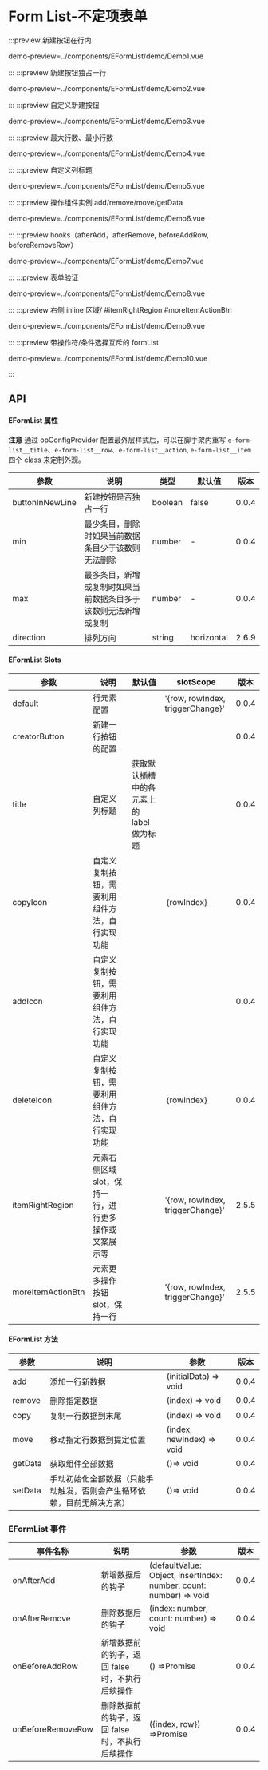 # Form List-不定项表单

:::preview 新建按钮在行内

demo-preview=../components/EFormList/demo/Demo1.vue

:::
:::preview 新建按钮独占一行

demo-preview=../components/EFormList/demo/Demo2.vue

:::
:::preview 自定义新建按钮

demo-preview=../components/EFormList/demo/Demo3.vue

:::
:::preview 最大行数、最小行数

demo-preview=../components/EFormList/demo/Demo4.vue

:::
:::preview 自定义列标题

demo-preview=../components/EFormList/demo/Demo5.vue

:::
:::preview 操作组件实例 add/remove/move/getData

demo-preview=../components/EFormList/demo/Demo6.vue

:::
:::preview hooks（afterAdd，afterRemove, beforeAddRow, beforeRemoveRow）

demo-preview=../components/EFormList/demo/Demo7.vue

:::
:::preview 表单验证

demo-preview=../components/EFormList/demo/Demo8.vue

:::
:::preview 右侧 inline 区域/ #itemRightRegion #moreItemActionBtn

demo-preview=../components/EFormList/demo/Demo9.vue

:::
:::preview 带操作符/条件选择互斥的 formList

demo-preview=../components/EFormList/demo/Demo10.vue

:::

## API

#### EFormList 属性

**注意** 通过 opConfigProvider 配置最外层样式后，可以在脚手架内重写 `e-form-list__title`、`e-form-list__row`、`e-form-list__action`, `e-form-list__item` 四个 class 来定制外观。

| 参数            | 说明                                                           | 类型    | 默认值     | 版本  |
| --------------- | -------------------------------------------------------------- | ------- | ---------- | ----- |
| buttonInNewLine | 新建按钮是否独占一行                                           | boolean | false      | 0.0.4 |
| min             | 最少条目，删除时如果当前数据条目少于该数则无法删除             | number  | -          | 0.0.4 |
| max             | 最多条目，新增或复制时如果当前数据条目多于该数则无法新增或复制 | number  | -          | 0.0.4 |
| direction       | 排列方向                                                       | string  | horizontal | 2.6.9 |

#### EFormList Slots

| 参数              | 说明                                                  | 默认值                                    | slotScope                      | 版本  |
| ----------------- | ----------------------------------------------------- | ----------------------------------------- | ------------------------------ | ----- |
| default           | 行元素配置                                            |                                           | '{row, rowIndex, triggerChange}' | 0.0.4 |
| creatorButton     | 新建一行按钮的配置                                    |                                           |                                | 0.0.4 |
| title             | 自定义列标题                                          | 获取默认插槽中的各元素上的 label 做为标题 |                                | 0.0.4 |
| copyIcon          | 自定义复制按钮，需要利用组件方法，自行实现功能        |                                           | ｛rowIndex}                    | 0.0.4 |
| addIcon           | 自定义复制按钮，需要利用组件方法，自行实现功能        |                                           |                                | 0.0.4 |
| deleteIcon        | 自定义复制按钮，需要利用组件方法，自行实现功能        |                                           | ｛rowIndex}                    | 0.0.4 |
| itemRightRegion   | 元素右侧区域 slot，保持一行，进行更多操作或文案展示等 |                                           | '{row, rowIndex, triggerChange}' | 2.5.5 |
| moreItemActionBtn | 元素更多操作按钮 slot，保持一行                       |                                           | '{row, rowIndex, triggerChange}' | 2.5.5 |

#### EFormList 方法

| 参数    | 说明                                                                   | 参数                      | 版本  |
| ------- | ---------------------------------------------------------------------- | ------------------------- | ----- |
| add     | 添加一行新数据                                                         | (initialData) => void     | 0.0.4 |
| remove  | 删除指定数据                                                           | (index) => void           | 0.0.4 |
| copy    | 复制一行数据到末尾                                                     | (index) => void           | 0.0.4 |
| move    | 移动指定行数据到提定位置                                               | (index, newIndex) => void | 0.0.4 |
| getData | 获取组件全部数据                                                       | ()=> void                 | 0.0.4 |
| setData | 手动初始化全部数据（只能手动触发，否则会产生循环依赖，目前无解决方案） | ()=> void                 | 0.0.4 |

### EFormList 事件

| 事件名称          | 说明                                            | 参数                                                               | 版本  |
| ----------------- | ----------------------------------------------- | ------------------------------------------------------------------ | ----- |
| onAfterAdd        | 新增数据后的钩子                                | (defaultValue: Object, insertIndex: number, count: number) => void | 0.0.4 |
| onAfterRemove     | 删除数据后的钩子                                | (index: number, count: number) => void                             | 0.0.4 |
| onBeforeAddRow    | 新增数据前的钩子，返回 false 时，不执行后续操作 | () =>Promise                                                       | 0.0.4 |
| onBeforeRemoveRow | 删除数据前的钩子，返回 false 时，不执行后续操作 | ({index, row}) =>Promise                                           | 0.0.4 |
